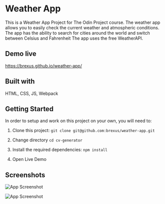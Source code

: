
# Weather App

This is a Weather App Project for The Odin Project course.
The weather app allows you to easily check the current weather and atmospheric conditions. 
The app has the ability to search for cities around the world and switch between Celsius and Fahrenheit 
The app uses the free WeatherAPI.

## Demo live

https://brexus.github.io/weather-app/


## Built with

HTML, CSS, JS, Webpack

## Getting Started

In order to setup and work on this project on your own, you will need to:

1. Clone this project:
`git clone git@github.com:brexus/weather-app.git`

2. Change directory
`cd cv-generator`

3. Install the required dependencies:
`npm install`

4. Open Live Demo

## Screenshots

![App Screenshot](https://i.imgur.com/2Ow3CG0.png)

![App Screenshot](https://i.imgur.com/Ylc266Q.png)
